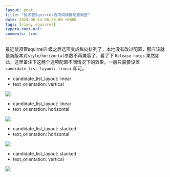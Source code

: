 ```yaml
---
layout: post
title: "鼠须管Squirrel选项词横排配置调整"
date: 2024-06-13 00:30:00 +0800
tags: [rime, squirrel]
typora-root-url: ..
comments: true
---
```



最近鼠须管squirrel升级之后选项变成纵向排列了，本地没有改过配置，那应该就是新版本对`style/horizontal`参数不再兼容了，看了下 `Release notes` 果然如此，这里备注下这两个选项配置不同情况下的效果。一般只需要设置 `candidate_list_layout: linear` 即可。

- candidate_list_layout: linear
- text_orientation: vertical

![](https://pic-1251468582.picsh.myqcloud.com/pic/2024/06/13/261fde.png)

- candidate_list_layout: linear
- text_orientation: horizontal

![](https://pic-1251468582.picsh.myqcloud.com/pic/2024/06/13/1ce68f.png)

- candidate_list_layout: stacked
- text_orientation: horizontal

![](https://pic-1251468582.picsh.myqcloud.com/pic/2024/06/13/d459fa.png)

- candidate_list_layout: stacked
- text_orientation: vertical

![](https://pic-1251468582.picsh.myqcloud.com/pic/2024/06/13/f74978.png)

